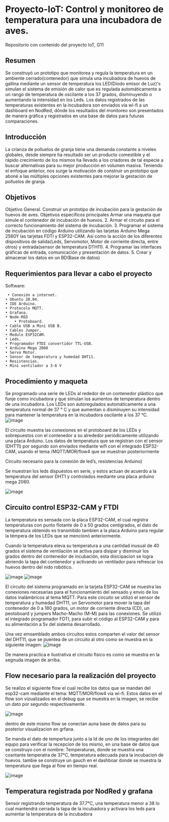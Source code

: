 # Proyecto-IoT: Control y monitoreo de temperatura para una incubadora de aves.
Repositorio con contenido del proyecto IoT, G11
## Resumen
Se construyó un prototipo que monitorea y regula la temperatura en un ambiente cerrado(contenedor) que simula una incubadora de huevos de gallina mediante un sensor de temperatura los LED(Diodo emisor de Luz)'s simulan el sistema de emisión de calor que es regulada automáticamente a un rango de temperatura de oscilante a los 37 grados, disminuyendo o aumentando la intensidad en los Leds. Los datos registrados de las temperaturas existentes en la incubadora son enviados   vía wi-fi a un dashboard en NodRed, dónde los resultados del monitoreo son presentados de manera gráfica y registrados en una base de datos para futuras comparaciones.
##  Introducción
La crianza de polluelos de granja tiene una demanda constante a niveles globales, desde siempre ha resultado ser un producto comestible y el rápido crecimiento de los mismos ha llevado a los criadores de tal especie a buscar alternativas para su mejor producción en volumen masiva.
Teniendo el enfoque anterior, nos surge la motivación de construir   un prototipo que aboné a las múltiples opciones existentes para mejorar la gestación de polluelos de granja
##  Objetivos
Objetivo General. Construir un prototipo de incubación para la gestación de huevos de aves.
Objetivos específicos principales
Armar una maqueta que simule el contenedor de incubación de huevos.
2. Armar el circuito para el correcto funcionamiento del sistema de incubación.
3. Programar el sistema de incubación en código Arduino utilizando las tarjetas Arduino Mega 2560Y las tarjetas FDTI y ESP32-CAM. Así como la acción de los diferentes dispositivos de salida(Leds, Servomotor, Motor de corriente directa, entre otros)  y entrada(sensor de temperatura DTH11).
4. Programar las interfaces gráficas de entrada, comunicación y presentación de datos.
5. Crear y almacenar los datos en un BD(Base de datos)

## Requerimientos para llevar a cabo el proyecto
Software:

     • Conexión a internet.
    • Ubuntu 20.04.
    • IDE Arduino.
    • Protocolo MQTT.
    • Grafana.
    • Node-RED
        • Protoboard.
    • Cable USB a Mini USB B.
    • Cables Jumper.
    • Modulo ESP32CAM.
    • Leds.
    • Programador FTDI convertidor TTL-USB.
    • Arduino Mega 2060
    • Servo Motor.
    • Sensor de temperatura y humedad DHT11.
    • Resistencias.
    • Mini ventilador a 3-6 V

## Procedimiento y maqueta

Se programado una serie de LEDs al rededor de un contenedor plástico que funje como incubadora  y que simulan los aumentos de temperatura dentro de una incubadora.
Los LEDs son autoregulados automáticamente a una temperatura normal de 37 ° C y que aumentan o disminuyen su intensidad para mantener la temperatura en la incubadora oscilante a los 37 °C.
![image](https://github.com/Gustavo-M-A/Proyecto-IoT/assets/133837622/30d743c4-07e9-41d1-9173-950ca78a6224)

El circuito muestra las conexiones en el protoboard de los LEDs y sobrepuestos con el contenedor a su alrededor periódicamente utilizando una placa Arduino.
Los datos de temperatura que se registran con el sensor (DHT11) por segundo son enviados mediante wifi con el integrado ESP32-CAM, usando el tema /MQTT/MOR/flow4 que se muestran posteriormente

Circuito necesario para la conexión de led’s, resistencias Arduino)

Se muestran los leds dispuestos en serie, y estos actuan de acuerdo a la temperatura del sensor DHT1 y controlados mediante una placa arduino mega 2060.

![image](https://github.com/Gustavo-M-A/Proyecto-IoT/assets/133837622/090a863d-1873-461a-b469-3f251e3e4f00)

## Circuito control ESP32-CAM y FTDI
La temperatura es sensada con la placa ESP32-CAM, el cual registra temperaturas con punto flotante de 0 a 50 grados centígrados, el dato de temperatura obtenido es transmitido tambien a la placa Arduino para regular la témpera de los LEDs que se mencionó anteriormente.


 Cuando la temperatura eleva su temperatura a una cantidad inusual de 40 grados el sistema de ventilación se activa para disipar y disminuir los grados dentro del contenedor de incubación, esta disicipacion se logra abriendo la tapa del contenedor y activando un ventilador para refrescar los huevos dentro del nido robótico.
 
 ![image](https://github.com/Gustavo-M-A/Proyecto-IoT/assets/133837622/58541e0c-2526-4fcc-ae98-cd33b31c675c)
 ![image](https://github.com/Gustavo-M-A/Proyecto-IoT/assets/133837622/5dd65337-2c62-494d-8270-12da75f288c5)

El circuito del sistema programado en la tarjeta ESP32-CAM se muestra las conexiones necesarias para el funcionamiento del sensado y envío de los datos inalámbricos al tema MQTT.
Para este circuito se utilizó el sensor de temperatura y humedad DHT11, un Servomotor para mover la tapa del contenedor de 0 a 180 grados, un motor de corriente directa (CD), un peotoboard y jumpers Macho-Macho (M-M) para las conexiones.
Se utilizó el integrado programador FDTI, para subir el código al ESP32-CAM y para su alimentación a 5v del sistema desarrollado.

Una vez emsamblado ambos circuitos estos comparten el valor del sensor del DHT11, que se puentea de un circuito al otro como se muestra en la siguiente imagen: 
![image](https://github.com/Gustavo-M-A/Proyecto-IoT/assets/133837622/55d5aff6-12ec-476e-996f-96380f274d11)

De manera practica  e ilustrativa el circuito fisico es como se muestra en la segnuda imagen de arriba.

## Flow necesario para la realización del proyecto

Se realizo el siguiente flow el cual recibe los datos que se mandan del esp32-cam mediante el tema: MQTT/MOR/flow4 via  wi-fi.
Estos datos en el flow son vizualizados en el debug que se muestra en la imagen, se recibe un dato por segundo respectivamente.

![image](https://github.com/Gustavo-M-A/Proyecto-IoT/assets/133837622/2f6bad98-226b-4367-b922-085f9bf8fa57)

dentro de este mismo flow se conectan auna base de datos para su posterior visualizacion en grfana.

Se manda el dato de tempertura junto a la Id de uno de los integrantes del equpo para verificar la recepcion de los mismo, en una 
base de datos que se construyo con el nombre: Temperaturas, donde se muestra una cosntante temperatra de 37°C, temperatura adecuada para la incubacion de huevos. tambie se construye un gauch en el dashboar donde se muestra la temperatura que llega al flow en tiempo real.

![image](https://github.com/Gustavo-M-A/Proyecto-IoT/assets/133837622/81f6b094-0363-4b57-aa09-25953f307068)

## Temperatura registrada por NodRed y grafana 

Sensor registrando temperatura de 37.7°C, una temperatura menor a 38 lo cual mantendrá cerrada la tapa de la incubadora y activara los leds para aumentar la temperatura de la incubadora




